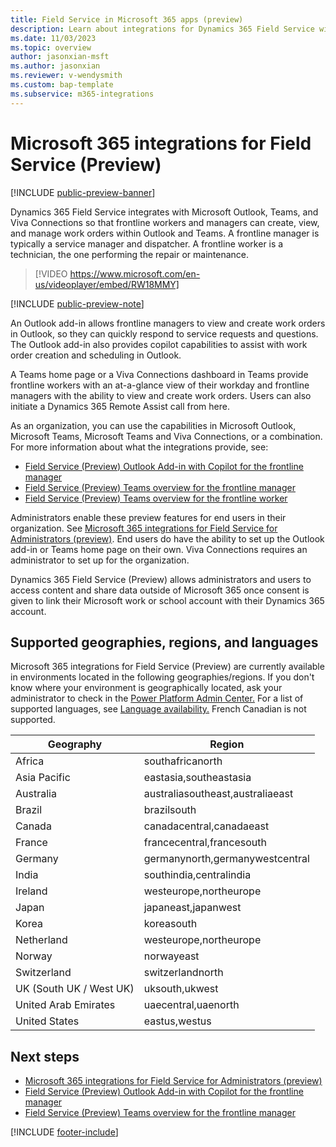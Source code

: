 ```yaml
---
title: Field Service in Microsoft 365 apps (preview)
description: Learn about integrations for Dynamics 365 Field Service with Microsoft Outlook and Teams.
ms.date: 11/03/2023
ms.topic: overview
author: jasonxian-msft
ms.author: jasonxian
ms.reviewer: v-wendysmith
ms.custom: bap-template
ms.subservice: m365-integrations
---
```


# Microsoft 365 integrations for Field Service (Preview)

[!INCLUDE [public-preview-banner](../includes/public-preview-banner.md)]

Dynamics 365 Field Service integrates with Microsoft Outlook, Teams, and Viva Connections so that frontline workers and managers can create, view, and manage work orders within Outlook and Teams. A frontline manager is typically a service manager and dispatcher. A frontline worker is a technician, the one performing the repair or maintenance.

> [!VIDEO https://www.microsoft.com/en-us/videoplayer/embed/RW18MMY]

[!INCLUDE [public-preview-note](../includes/public-preview-note.md)]

An Outlook add-in allows frontline managers to view and create work orders in Outlook, so they can quickly respond to service requests and questions. The Outlook add-in also provides copilot capabilities to assist with work order creation and scheduling in Outlook.

A Teams home page or a Viva Connections dashboard in Teams provide frontline workers with an at-a-glance view of their workday and frontline managers with the ability to view and create work orders. Users can also initiate a Dynamics 365 Remote Assist call from here.

As an organization, you can use the capabilities in Microsoft Outlook, Microsoft Teams, Microsoft Teams and Viva Connections, or a combination. For more information about what the integrations provide, see:

- [Field Service (Preview) Outlook Add-in with Copilot for the frontline manager](flw-outlook.md)
- [Field Service (Preview) Teams overview for the frontline manager](flw-teams-manager.md)
- [Field Service (Preview) Teams overview for the frontline worker](flw-teams-worker.md)

Administrators enable these preview features for end users in their organization. See [Microsoft 365 integrations for Field Service for Administrators (preview)](flw-admin.md). End users do have the ability to set up the Outlook add-in or Teams home page on their own. Viva Connections requires an administrator to set up for the organization.

Dynamics 365 Field Service (Preview) allows administrators and users to access content and share data outside of Microsoft 365 once consent is given to link their Microsoft work or school account with their Dynamics 365 account.

## Supported geographies, regions, and languages

Microsoft 365 integrations for Field Service (Preview) are currently available in environments located in the following geographies/regions. If you don't know where your environment is geographically located, ask your administrator to check in the [Power Platform Admin Center.](/power-platform/admin/regions-overview) For a list of supported languages, see [Language availability.](https://dynamics.microsoft.com/availability-reports/languagereport/) French Canadian is not supported.

| Geography               | Region                           |
| ----------------------- | -------------------------------- |
| Africa                  | southafricanorth                 |
| Asia Pacific            | eastasia,southeastasia           |
| Australia               | australiasoutheast,australiaeast |
| Brazil                  | brazilsouth                      |
| Canada                  | canadacentral,canadaeast         |
| France                  | francecentral,francesouth        |
| Germany                 | germanynorth,germanywestcentral  |
| India                   | southindia,centralindia          |
| Ireland                 | westeurope,northeurope           |
| Japan                   | japaneast,japanwest              |
| Korea                   | koreasouth                       |
| Netherland              | westeurope,northeurope           |
| Norway                  | norwayeast                       |
| Switzerland             | switzerlandnorth                 |
| UK (South UK / West UK) | uksouth,ukwest                   |
| United Arab Emirates    | uaecentral,uaenorth              |
| United States           | eastus,westus                    |


## Next steps

- [Microsoft 365 integrations for Field Service for Administrators (preview)](flw-admin.md)
- [Field Service (Preview) Outlook Add-in with Copilot for the frontline manager](flw-outlook.md)
- [Field Service (Preview) Teams overview for the frontline manager](flw-teams-manager.md)

[!INCLUDE [footer-include](../includes/footer-banner.md)]
